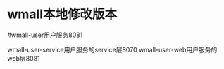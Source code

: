 # wmall本地修改版本

#wmall-user用户服务8081

wmall-user-service用户服务的service层8070
wmall-user-web用户服务的web层8081
